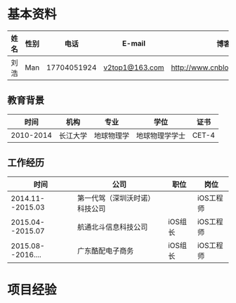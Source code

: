 # 基本资料


| 姓名 | 性别 |电话 |E-mail |博客
|----------|----------|----------|----------|----------|
|  刘浩 |  Man |17704051924|v2top1@163.com|http://www.cnblogs.com/lyleLH

##  教育背景
| 时间 | 机构 |专业|学位|证书
|----------|----------|----------|----------|----------|
|  2010-2014 |  长江大学|地球物理学|地球物理学学士| CET-4

##  工作经历
| 时间 | 公司 |职位|岗位
|----------|----------|----------|----------|
|  2014.11--2015.03 | 第一代驾（深圳沃时诺）科技公司||iOS工程师
|  2015.04--2015.07 | 航通北斗信息科技公司|iOS组长|iOS工程师
|  2015.08--2016....| 广东酷配电子商务|iOS组长|iOS工程师


# 项目经验

 
		